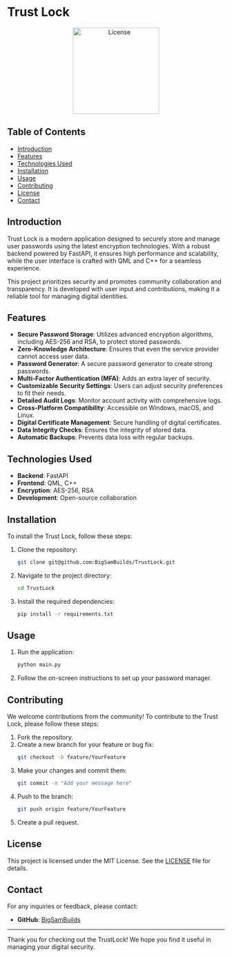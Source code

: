# Trust Lock

<p align="center">
  <img src="https://github.com/BigSamBuilds/TrustLock/blob/main/Design/icon.png" alt="License" width="200" height="200"/>
</p>

## Table of Contents
- [Introduction](#introduction)
- [Features](#features)
- [Technologies Used](#technologies-used)
- [Installation](#installation)
- [Usage](#usage)
- [Contributing](#contributing)
- [License](#license)
- [Contact](#contact)

## Introduction
Trust Lock is a modern application designed to securely store and manage user passwords using the latest encryption technologies. With a robust backend powered by FastAPI, it ensures high performance and scalability, while the user interface is crafted with QML and C++ for a seamless experience.

This project prioritizes security and promotes community collaboration and transparency. It is developed with user input and contributions, making it a reliable tool for managing digital identities.

## Features
- **Secure Password Storage**: Utilizes advanced encryption algorithms, including AES-256 and RSA, to protect stored passwords.
- **Zero-Knowledge Architecture**: Ensures that even the service provider cannot access user data.
- **Password Generator**: A secure password generator to create strong passwords.
- **Multi-Factor Authentication (MFA)**: Adds an extra layer of security.
- **Customizable Security Settings**: Users can adjust security preferences to fit their needs.
- **Detailed Audit Logs**: Monitor account activity with comprehensive logs.
- **Cross-Platform Compatibility**: Accessible on Windows, macOS, and Linux.
- **Digital Certificate Management**: Secure handling of digital certificates.
- **Data Integrity Checks**: Ensures the integrity of stored data.
- **Automatic Backups**: Prevents data loss with regular backups.

## Technologies Used
- **Backend**: FastAPI
- **Frontend**: QML, C++
- **Encryption**: AES-256, RSA
- **Development**: Open-source collaboration

## Installation
To install the Trust Lock, follow these steps:

1. Clone the repository:
   ```bash
   git clone git@github.com:BigSamBuilds/TrustLock.git
   ```
2. Navigate to the project directory:
   ```bash
   cd TrustLock
   ```
3. Install the required dependencies:
   ```bash
   pip install -r requirements.txt
   ```

## Usage
1. Run the application:
   ```bash
   python main.py
   ```
2. Follow the on-screen instructions to set up your password manager.

## Contributing
We welcome contributions from the community! To contribute to the Trust Lock, please follow these steps:

1. Fork the repository.
2. Create a new branch for your feature or bug fix:
   ```bash
   git checkout -b feature/YourFeature
   ```
3. Make your changes and commit them:
   ```bash
   git commit -m "Add your message here"
   ```
4. Push to the branch:
   ```bash
   git push origin feature/YourFeature
   ```
5. Create a pull request.

## License
This project is licensed under the MIT License. See the [LICENSE](LICENSE) file for details.

## Contact
For any inquiries or feedback, please contact:
- **GitHub**: [BigSamBuilds](github.com/BigSamBuilds)

---

Thank you for checking out the TrustLock! We hope you find it useful in managing your digital security.
